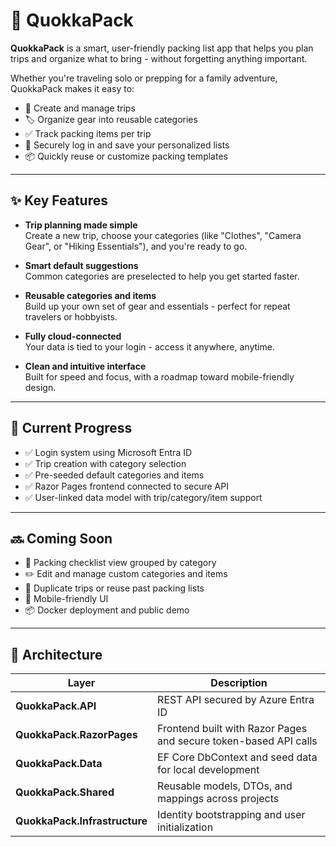 ﻿# 🧳 QuokkaPack

**QuokkaPack** is a smart, user-friendly packing list app that helps you plan trips and organize what to bring - without forgetting anything important.

Whether you're traveling solo or prepping for a family adventure, QuokkaPack makes it easy to:

- 🧳 Create and manage trips  
- 🏷️ Organize gear into reusable categories  
- ✅ Track packing items per trip  
- 👤 Securely log in and save your personalized lists  
- 📦 Quickly reuse or customize packing templates

---

## ✨ Key Features

- **Trip planning made simple**  
  Create a new trip, choose your categories (like "Clothes", "Camera Gear", or "Hiking Essentials"), and you're ready to go.

- **Smart default suggestions**  
  Common categories are preselected to help you get started faster.

- **Reusable categories and items**  
  Build up your own set of gear and essentials - perfect for repeat travelers or hobbyists.

- **Fully cloud-connected**  
  Your data is tied to your login - access it anywhere, anytime.

- **Clean and intuitive interface**  
  Built for speed and focus, with a roadmap toward mobile-friendly design.

---

## 📍 Current Progress

- ✅ Login system using Microsoft Entra ID  
- ✅ Trip creation with category selection  
- ✅ Pre-seeded default categories and items  
- ✅ Razor Pages frontend connected to secure API  
- ✅ User-linked data model with trip/category/item support

---

## 🔜 Coming Soon

- 🧺 Packing checklist view grouped by category  
- ✏️ Edit and manage custom categories and items  
- 🔁 Duplicate trips or reuse past packing lists  
- 📱 Mobile-friendly UI  
- 📦 Docker deployment and public demo

---

## 🧱 Architecture

| Layer | Description |
|-------|-------------|
| **QuokkaPack.API** | REST API secured by Azure Entra ID |
| **QuokkaPack.RazorPages** | Frontend built with Razor Pages and secure token-based API calls |
| **QuokkaPack.Data** | EF Core DbContext and seed data for local development |
| **QuokkaPack.Shared** | Reusable models, DTOs, and mappings across projects |
| **QuokkaPack.Infrastructure** | Identity bootstrapping and user initialization |